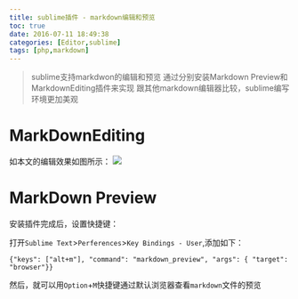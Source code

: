 ```yaml
---
title: sublime插件 - markdown编辑和预览
toc: true
date: 2016-07-11 18:49:38
categories: [Editor,sublime]
tags: [php,markdown]
---
```



>sublime支持markdwon的编辑和预览
>通过分别安装Markdown Preview和MarkdownEditing插件来实现
>跟其他markdown编辑器比较，sublime编写环境更加美观

<!--more-->

# MarkDownEditing

如本文的编辑效果如图所示：
![](http://o9xbyqajf.bkt.clouddn.com/images/1468241270431.png)


# MarkDown Preview

安装插件完成后，设置快捷键：

打开`Sublime Text`>`Perferences`>`Key Bindings - User`,添加如下：

```
{"keys": ["alt+m"], "command": "markdown_preview", "args": { "target": "browser"}}
```

然后，就可以用`Option`+`M`快捷键通过默认浏览器查看`markdown`文件的预览